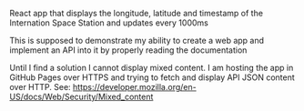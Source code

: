 React app that displays the longitude, latitude and timestamp of the Internation Space Station and updates every 1000ms

This is supposed to demonstrate my ability to create a web app and implement an API into it by properly reading the documentation

Until I find a solution I cannot display mixed content. I am hosting the app in GitHub Pages over HTTPS and trying to fetch and display API JSON content over HTTP. See: https://developer.mozilla.org/en-US/docs/Web/Security/Mixed_content
